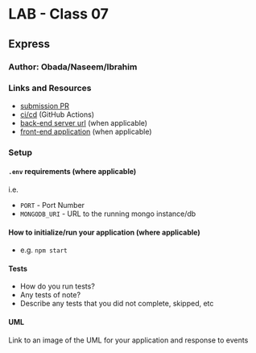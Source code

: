 # LAB - Class 07

## Express

### Author: Obada/Naseem/Ibrahim

### Links and Resources

* [submission PR](http://xyz.com)
* [ci/cd](http://xyz.com) (GitHub Actions)
* [back-end server url](http://xyz.com) (when applicable)
* [front-end application](http://xyz.com) (when applicable)

### Setup

#### `.env` requirements (where applicable)

i.e.

* `PORT` - Port Number
* `MONGODB_URI` - URL to the running mongo instance/db

#### How to initialize/run your application (where applicable)

* e.g. `npm start` 

#### Tests

* How do you run tests?
* Any tests of note?
* Describe any tests that you did not complete, skipped, etc

#### UML

Link to an image of the UML for your application and response to events

